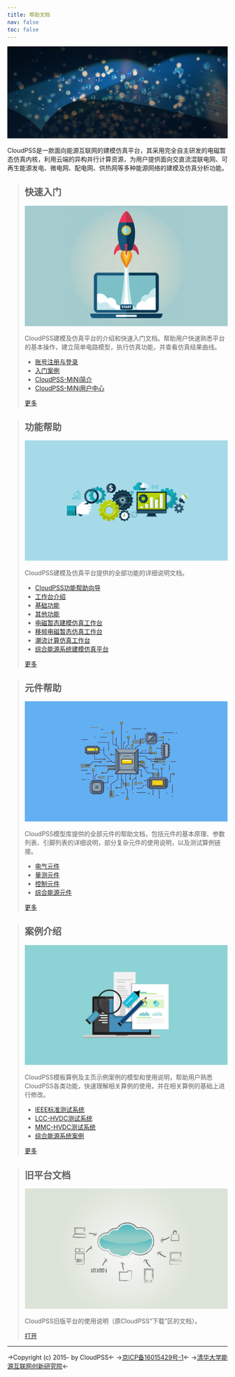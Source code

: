 ```yaml
---
title: 帮助文档
nav: false
toc: false
---
```


![](bg.jpg)

CloudPSS是一款面向能源互联网的建模仿真平台，其采用完全自主研发的电磁暂态仿真内核，利用云端的异构并行计算资源，为用户提供面向交直流混联电网、可再生能源发电、微电网、配电网、供热网等多种能源网络的建模及仿真分析功能。

> ## 快速入门
> ![](快速入门.png)
> 
> CloudPSS建模及仿真平台的介绍和快速入门文档。帮助用户快速熟悉平台的基本操作，建立简单电路模型，执行仿真功能，并查看仿真结果曲线。
> + [账号注册与登录](guide/Login.md)
> + [入门案例](guide/rumen.md)
> + [CloudPSS-MiNi简介](guide/manual.md)
> + [CloudPSS-MiNi用户中心](guide/UserCenter_Mini.md)
> 
> [更多](guide/index.md)


> ## 功能帮助
> ![](功能帮助.png)
> 
> CloudPSS建模及仿真平台提供的全部功能的详细说明文档。
> + [CloudPSS功能帮助向导](features/IntroGuide.md)
> + [工作台介绍](features/Workbench.md)
> + [基础功能](features/Basic.md)
> + [其他功能](features/Other.md)
> + [电磁暂态建模仿真工作台](features/EMTP.md)
> + [移频电磁暂态仿真工作台](features/SFEMT.md)
> + [潮流计算仿真工作台](features/Powerflow.md)
> + [综合能源系统建模仿真平台](features/IESLab.md)
> 
> [更多](features/index.md)


> ## 元件帮助
> ![](元件帮助.png)
> 
> CloudPSS模型库提供的全部元件的帮助文档，包括元件的基本原理、参数列表、引脚列表的详细说明，部分复杂元件的使用说明，以及测试算例链接。
> + [电气元件](components/comp_PSS/comp_PSSelectrical/BasicPassiveComp.md)
> + [量测元件](components/comp_PSS/comp_PSSMeasure.md)
> + [控制元件](components/comp_PSS/comp_PSSControl/BasicComp.md)
> + [综合能源元件](components/comp_IES/PowerSourceComp.md)
> 
> [更多](components/index.md)


> ## 案例介绍
> ![](案例介绍.png)
> 
> CloudPSS模板算例及主页示例案例的模型和使用说明，帮助用户熟悉CloudPSS各类功能，快速理解相关算例的使用，并在相关算例的基础上进行修改。
> + [IEEE标准测试系统](examples/EMTP/IEEE39.md)
> + [LCC-HVDC测试系统](examples/EMTP/LCC.md)
> + [MMC-HVDC测试系统](examples/EMTP/MMC.md)
> + [综合能源系统案例](examples/IESLab/demo_case.md)
> 
>  [更多](examples/index.md)


> ## 旧平台文档
> ![](旧平台文档.png)
> 
> CloudPSS旧版平台的使用说明（原CloudPSS“下载”区的文档）。
> 
> [打开](//www.cloudpss.net/downloadnew/)


---
->Copyright (c) 2015- by CloudPSS<-
->[京ICP备16015429号-1](https://beian.miit.gov.cn)<-
->[清华大学能源互联网创新研究院](http://www.eiri.tsinghua.edu.cn)<-

<style>
h1[id="title"]{
    font-size: 24px;
    font-weight: 400;
    margin: 0;
    position: absolute;
    top: 200px;
    color: #fff;
    z-index: 20;
}
article p {
  margin: 1em 0;
  line-height: 1.6em;
  z-index: 1;
  word-spacing: .05em;
}
article blockquote h2 {
  font-size: 2em
}
article blockquote {
  font-size: 15px;
  border-left: 1px solid rgba(var(--theme-color-primary-A200),0.2) !important;
  grid-template-columns: 1fr 20px 1fr;
  grid-template-rows: 90px auto auto 60px;
  display: grid;
  grid-column-gap: 10px;
  padding: 0 0 0 20px !important;
  z-index: 1;
  vertical-align: middle;
  color:var(--theme-foreground-base) !important;
  box-shadow: 0 4px 10px 2px rgba(0,0,0,.3) !important;
  -webkit-transition: all .5s ease;
  transition: all .5s ease;
  margin-bottom: 25px !important;
}
article > figure {
 display: flex;
  height: 370px;
  width: 100%;
  margin: 0 !important

}
article > figure img {
  width: 100%;
  position: absolute;
  top: 0;
  left:0;
  height: 370px
}

article blockquote:hover {
    box-shadow: 0 6px 12px 4px rgba(0,0,0,.3);
    transform: translateY(-4px);
}
article blockquote figure {
  grid-column: 3;
  grid-row: 1 / 5;
  min-width: unset !important;
  margin: 0 auto !important;
  height:100%;
  display:flex !important;
}
article blockquote figure img {
  height: 100%;
  width: 100%;
  object-fit: cover;
    
}
article blockquote h2 {
  grid-column: 1;
  grid-row: 1;
  margin: 1em 0;
}
article blockquote h2 a.header-anchor {
  display: none !important;
}
article blockquote  p:first-of-type {
  grid-column: 1;
  grid-row: 2;
  margin: 0 
}
article blockquote ul {
  grid-column: 1;
  grid-row: 3;
}
article blockquote p:last-of-type {
  grid-column: 1;
  grid-row: 4;
}
article blockquote a {
  color: var(--theme-color-primary-A200) !important;
}
article blockquote a:hover {
  color: var(--theme-color-primary-A400) !important;
}

article blockquote > p:last-of-type > a {
  display: inline-block;
  text-align: center;
  transition: all .5s ease;
  background: #4285f4;
  padding: 5px;
  width: 100px;
  box-shadow: 0 0 2px #999;
  border-radius: 1px;
}
article blockquote > p:last-of-type > a {


  
  color: #fff !important;
}
article blockquote > p:last-of-type > a:hover {
  background: #3c75d2;
}
article li {
    margin: .5em 0;
}
@media screen and (max-width: 1300px) {
  article blockquote  {
    font-size:13px;
  }
}
@media screen and (max-width: 600px) {
  article blockquote  {
    grid-template-rows: 250px 70px auto auto 60px;
    grid-template-columns: 1fr;
  }
  article blockquote figure {
    grid-column: 1;
    grid-row: 1;
    margin-left: -20px !important
  }
  article blockquote h2 {
    grid-row: 2;
  }
  article blockquote p:first-of-type {
    grid-row: 3;
  }
  article blockquote ul {
    grid-row: 4;
  }
  article blockquote p:last-of-type {
    grid-row: 5;
  }
}
</style>